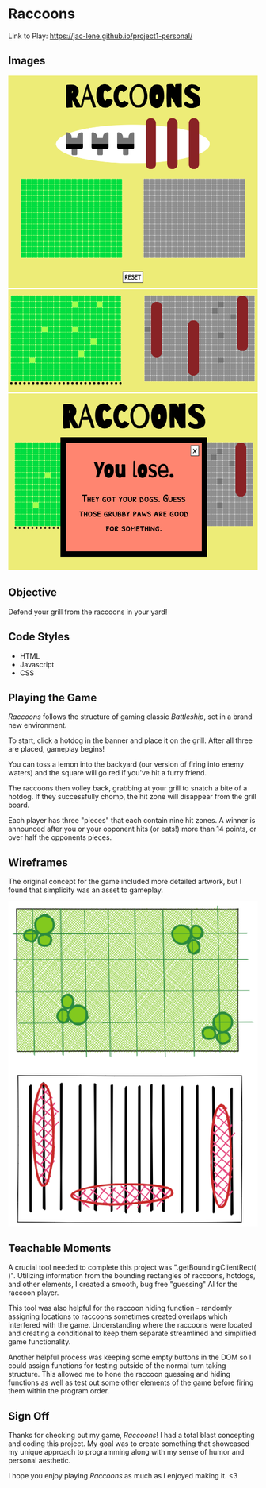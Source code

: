 # Raccoons

Link to Play: https://jac-lene.github.io/project1-personal/

## Images

![new-game](/imgs/1.png)
![gameplay](/imgs/2.png)
![end-screen](/imgs/3.png)

## Objective
Defend your grill from the raccoons in your yard! 

## Code Styles
* HTML
* Javascript
* CSS

## Playing the Game
<i>Raccoons</i> follows the structure of gaming classic <i>Battleship</i>, set in a brand new environment.

To start, click a hotdog in the banner and place it on the grill. After all three are placed, gameplay begins! 

You can toss a lemon into the backyard (our version of firing into enemy waters) and the square will go red if you've hit a furry friend. 

The raccoons then volley back, grabbing at your grill to snatch a bite of a hotdog. If they successfully chomp, the hit zone will disappear from the grill board.

Each player has three "pieces" that each contain nine hit zones. A winner is announced after you or your opponent hits (or eats!) more than 14 points, or over half the opponents pieces.

## Wireframes
The original concept for the game included more detailed artwork, but I found that simplicity was an asset to gameplay. 

![wireframes](/imgs/HOTDOGS.png)

## Teachable Moments
A crucial tool needed to complete this project was ".getBoundingClientRect( )". Utilizing information from the bounding rectangles of raccoons, hotdogs, and other elements, I created a smooth, bug free "guessing" AI for the raccoon player. 

This tool was also helpful for the raccoon hiding function - randomly assigning locations to raccoons sometimes created overlaps which interfered with the game. Understanding where the raccoons were located and creating a conditional to keep them separate streamlined and simplified game functionality.

Another helpful process was keeping some empty buttons in the DOM so I could assign functions for testing outside of the normal turn taking structure. This allowed me to hone the raccoon guessing and hiding functions as well as test out some other elements of the game before firing them within the program order. 

## Sign Off

Thanks for checking out my game, <i>Raccoons</i>! I had a total blast concepting and coding this project. My goal was to create something that showcased my unique approach to programming along with my sense of humor and personal aesthetic. 

I hope you enjoy playing <i>Raccoons</i> as much as I enjoyed making it. <3



